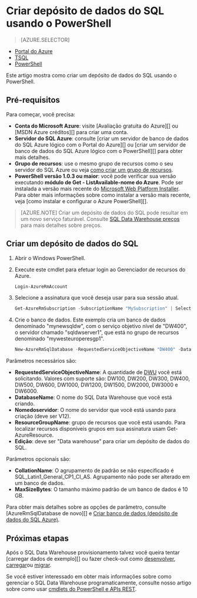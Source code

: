 <properties
   pageTitle="Criar SQL Data Warehouse usando o PowerShell | Microsoft Azure"
   description="Criar SQL Data Warehouse usando o PowerShell"
   services="sql-data-warehouse"
   documentationCenter="NA"
   authors="lodipalm"
   manager="barbkess"
   editor=""/>

<tags
   ms.service="sql-data-warehouse"
   ms.devlang="NA"
   ms.topic="get-started-article"
   ms.tgt_pltfrm="NA"
   ms.workload="data-services"
   ms.date="08/25/2016"
   ms.author="lodipalm;barbkess;sonyama"/>

# <a name="create-sql-data-warehouse-using-powershell"></a>Criar depósito de dados do SQL usando o PowerShell

> [AZURE.SELECTOR]
- [Portal do Azure](sql-data-warehouse-get-started-provision.md)
- [TSQL](sql-data-warehouse-get-started-create-database-tsql.md)
- [PowerShell](sql-data-warehouse-get-started-provision-powershell.md)

Este artigo mostra como criar um depósito de dados do SQL usando o PowerShell.

## <a name="prerequisites"></a>Pré-requisitos

Para começar, você precisa:

- **Conta do Microsoft Azure**: visite [Avaliação gratuita do Azure][] ou [MSDN Azure créditos][] para criar uma conta.
- **Servidor do SQL Azure**: consulte [criar um servidor de banco de dados do SQL Azure lógico com o Portal do Azure][] ou [criar um servidor de banco de dados do SQL Azure lógico com o PowerShell][] para obter mais detalhes.
- **Grupo de recursos**: use o mesmo grupo de recursos como o seu servidor do SQL Azure ou veja [como criar um grupo de recursos][].
- **PowerShell versão 1.0.3 ou maior**: você pode verificar sua versão executando **módulo de Get - ListAvailable-nome do Azure**.  Pode ser instalada a versão mais recente do [Microsoft Web Platform Installer][].  Para obter mais informações sobre como instalar a versão mais recente, veja [como instalar e configurar o Azure PowerShell][].

> [AZURE.NOTE] Criar um depósito de dados do SQL pode resultar em um novo serviço faturável.  Consulte [SQL Data Warehouse preços][] para mais detalhes sobre preços.

## <a name="create-a-sql-data-warehouse"></a>Criar um depósito de dados do SQL

1. Abrir o Windows PowerShell.
2. Execute este cmdlet para efetuar login ao Gerenciador de recursos do Azure.

    ```Powershell
    Login-AzureRmAccount
    ```
    
3. Selecione a assinatura que você deseja usar para sua sessão atual.

    ```Powershell
    Get-AzureRmSubscription -SubscriptionName "MySubscription" | Select-AzureRmSubscription
    ```

4.  Crie o banco de dados. Este exemplo cria um banco de dados denominado "mynewsqldw", com o serviço objetivo nível de "DW400", o servidor chamado "sqldwserver1", que está no grupo de recursos denominado "mywesteuroperesgp1".

    ```Powershell
    New-AzureRmSqlDatabase -RequestedServiceObjectiveName "DW400" -DatabaseName "mynewsqldw" -ServerName "sqldwserver1" -ResourceGroupName "mywesteuroperesgp1" -Edition "DataWarehouse" -CollationName "SQL_Latin1_General_CP1_CI_AS" -MaxSizeBytes 10995116277760
    ```

Parâmetros necessários são:

- **RequestedServiceObjectiveName**: A quantidade de [DWU][] você está solicitando.  Valores com suporte são: DW100, DW200, DW300, DW400, DW500, DW600, DW1000, DW1200, DW1500, DW2000, DW3000 e DW6000.
- **DatabaseName**: O nome do SQL Data Warehouse que você está criando.
- **Nomedoservidor**: O nome do servidor que você está usando para criação (deve ser V12).
- **ResourceGroupName**: grupo de recursos que você está usando.  Para localizar recursos disponíveis grupos em sua assinatura usam Get-AzureResource.
- **Edição**: deve ser "Data warehouse" para criar um depósito de dados do SQL.

Parâmetros opcionais são:

- **CollationName**: O agrupamento de padrão se não especificado é SQL_Latin1_General_CP1_CI_AS.  Agrupamento não pode ser alterado em um banco de dados.
- **MaxSizeBytes**: O tamanho máximo padrão de um banco de dados é 10 GB.


Para obter mais detalhes sobre as opções de parâmetro, consulte [AzureRmSqlDatabase de novo][] e [Criar banco de dados (depósito de dados do SQL Azure)][].

## <a name="next-steps"></a>Próximas etapas

Após o SQL Data Warehouse provisionamento talvez você queira tentar [carregar dados de exemplo][] ou fazer check-out como [desenvolver][], [carregar][]ou [migrar][].

Se você estiver interessado em obter mais informações sobre como gerenciar o SQL Data Warehouse programaticamente, consulte nosso artigo sobre como usar [cmdlets do PowerShell e APIs REST][].

<!--Image references-->

<!--Article references-->
[DWU]: ./sql-data-warehouse-overview-what-is.md#data-warehouse-units
[migrar]: ./sql-data-warehouse-overview-migrate.md
[desenvolver]: ./sql-data-warehouse-overview-develop.md
[carregar]: ./sql-data-warehouse-load-with-bcp.md
[carregar dados de amostra]: ./sql-data-warehouse-load-sample-databases.md
[Cmdlets do PowerShell e APIs REST]: ./sql-data-warehouse-reference-powershell-cmdlets.md
[firewall rules]: ../sql-database-configure-firewall-settings.md

[Como instalar e configurar o PowerShell do Azure]: ../powershell/powershell-install-configure.md
[how to create a SQL Data Warehouse from the Azure Portal]: ./sql-data-warehouse-get-started-provision.md
[Criar um servidor de banco de dados do Azure SQL lógico com o Portal do Azure]: ../sql-database/sql-database-get-started.md#create-an-azure-sql-database-logical-server
[Criar um servidor de banco de dados do Azure SQL lógico com PowerShell]: ../sql-database/sql-database-get-started-powershell.md#database-setup-create-a-resource-group-server-and-firewall-rule
[como criar um grupo de recursos]: ../resource-group-template-deploy-portal.md#create-resource-group

<!--MSDN references--> 
[MSDN]: https://msdn.microsoft.com/library/azure/dn546722.aspx
[Novo AzureRmSqlDatabase]: https://msdn.microsoft.com/library/mt619339.aspx
[Criar banco de dados (depósito de dados do SQL Azure)]: https://msdn.microsoft.com/library/mt204021.aspx

<!--Other Web references-->
[Microsoft Web Platform Installer]: https://aka.ms/webpi-azps
[SQL Data Warehouse preços]: https://azure.microsoft.com/pricing/details/sql-data-warehouse/
[Versão de avaliação gratuita do Azure]: https://azure.microsoft.com/pricing/free-trial/?WT.mc_id=A261C142F
[MSDN créditos Azure]: https://azure.microsoft.com/pricing/member-offers/msdn-benefits-details/?WT.mc_id=A261C142F
